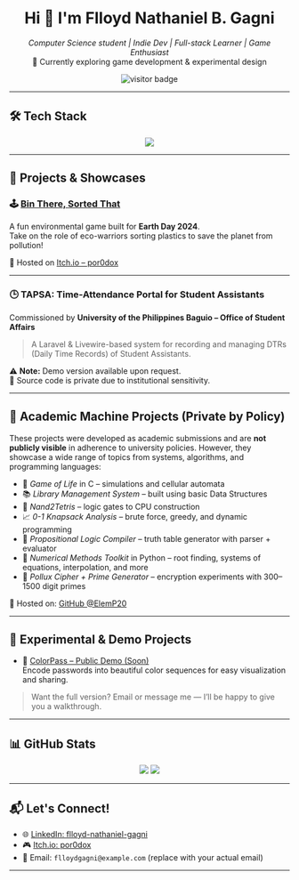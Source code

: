 <h1 align="center">Hi 👋 I'm Flloyd Nathaniel B. Gagni</h1>
<p align="center">
  <em>Computer Science student | Indie Dev | Full-stack Learner | Game Enthusiast</em><br>
  🌱 Currently exploring game development & experimental design
</p>
<p align="center">
  <img src="https://komarev.com/ghpvc/?username=flloydgagni&style=flat-square&color=brightgreen" alt="visitor badge"/>
</p>

---

## 🛠 Tech Stack

<p align="center">
  <img src="https://skillicons.dev/icons?i=godot,php,laravel,livewire,html,css,js,mysql,git,github,vscode,python,c" />
</p>

---

## 🎨 Projects & Showcases

### 🕹️ [Bin There, Sorted That](https://por0dox.itch.io/bin-there-sorted-that)
A fun environmental game built for **Earth Day 2024**.  
Take on the role of eco-warriors sorting plastics to save the planet from pollution!

🔗 Hosted on [Itch.io – por0dox](https://por0dox.itch.io/)

---

### 🕒 TAPSA: Time-Attendance Portal for Student Assistants
Commissioned by **University of the Philippines Baguio – Office of Student Affairs**

> A Laravel & Livewire-based system for recording and managing DTRs (Daily Time Records) of Student Assistants.

⚠️ **Note:** Demo version available upon request.  
📁 Source code is private due to institutional sensitivity.

---

## 🧠 Academic Machine Projects (Private by Policy)

These projects were developed as academic submissions and are **not publicly visible** in adherence to university policies. However, they showcase a wide range of topics from systems, algorithms, and programming languages:

- 🧬 *Game of Life* in C – simulations and cellular automata  
- 📚 *Library Management System* – built using basic Data Structures  
- 🧠 *Nand2Tetris* – logic gates to CPU construction  
- 📈 *0-1 Knapsack Analysis* – brute force, greedy, and dynamic programming  
- 🧮 *Propositional Logic Compiler* – truth table generator with parser + evaluator  
- 🔢 *Numerical Methods Toolkit* in Python – root finding, systems of equations, interpolation, and more  
- 🔐 *Pollux Cipher + Prime Generator* – encryption experiments with 300–1500 digit primes  

📝 Hosted on: [GitHub @ElemP20](https://github.com/ElemP20)

---

## 🧪 Experimental & Demo Projects

- 🎨 [ColorPass – Public Demo (Soon)](https://github.com/flloydgagni/colorpass-public-demo)  
  Encode passwords into beautiful color sequences for easy visualization and sharing.

> Want the full version? Email or message me — I’ll be happy to give you a walkthrough.

---

## 📊 GitHub Stats

<p align="center">
  <img src="https://github-readme-stats.vercel.app/api?username=flloydgagni&show_icons=true&theme=radical" />
  <img src="https://github-readme-streak-stats.herokuapp.com?user=flloydgagni&theme=radical&date_format=M%20j%5B%2C%20Y%5D" />
</p>

---

## 📬 Let's Connect!

- 🌐 [LinkedIn: flloyd-nathaniel-gagni](https://www.linkedin.com/in/flloyd-nathaniel-gagni/)
- 🎮 [Itch.io: por0dox](https://por0dox.itch.io/)
- 📧 Email: `flloydgagni@example.com` (replace with your actual email)

---
